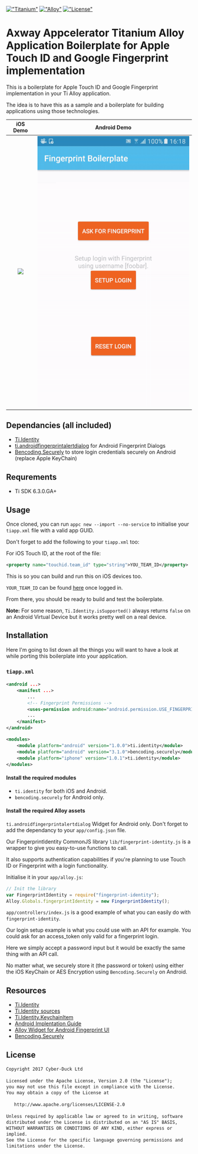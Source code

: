 [!["Titanium"](http://www-static.appcelerator.com/badges/titanium-git-badge-sq@2x.png)](http://www.appcelerator.com/titanium/)
[!["Alloy"](http://www-static.appcelerator.com/badges/alloy-git-badge-sq@2x.png)](http://www.appcelerator.com/alloy/)
[!["License"](http://img.shields.io/badge/license-Apache%202.0-blue.svg?style=flat)](http://choosealicense.com/licenses/apache-2.0/)

# Axway Appcelerator Titanium Alloy Application Boilerplate for Apple Touch ID and Google Fingerprint implementation

This is a boilerplate for Apple Touch ID and Google Fingerprint implementation in your Ti Alloy application.

The idea is to have this as a sample and a boilerplate for building applications using those technologies.

iOS Demo           |  Android Demo
:-----------------:|:-------------------------:
![](docs/ios.gif)  |  ![](docs/android.gif)

## Dependancies (all included)

* [Ti.Identity](https://github.com/appcelerator-modules/titanium-identity)
* [ti.androidfingerprintalertdialog](https://github.com/adamtarmstrong/ti.androidfingerprintalertdialog) for Android Fingerprint Dialogs
* [Bencoding.Securely](https://github.com/benbahrenburg/Securely) to store login credentials securely on Android (replace Apple KeyChain)

## Requrements

* Ti SDK 6.3.0.GA+

## Usage

Once cloned, you can run `appc new --import --no-service` to initialise your `tiapp.xml` file with a valid app GUID.

Don't forget to add the following to your `tiapp.xml` too:

For iOS Touch ID, at the root of the file:

```xml
<property name="touchid.team_id" type="string">YOU_TEAM_ID</property>
```

This is so you can build and run this on iOS devices too.

`YOUR_TEAM_ID` can be found [here](https://developer.apple.com/account/#/membership) once logged in.

From there, you should be ready to build and test the boilerplate.

**Note:** For some reason, `Ti.Identity.isSupported()` always returns `false` on an Android Virtual Device but it works pretty well on a real device.

## Installation

Here I'm going to list down all the things you will want to have a look at while porting this boilerplate into your application.

### `tiapp.xml`

```xml
<android ...>
    <manifest ...>
        ...
        <!-- Fingerprint Permissions -->
        <uses-permission android:name="android.permission.USE_FINGERPRINT"/>
        ...
    </manifest>
</android>
```

```xml
<modules>
    <module platform="android" version="1.0.0">ti.identity</module>
    <module platform="android" version="3.1.0">bencoding.securely</module>
    <module platform="iphone" version="1.0.1">ti.identity</module>
</modules>
```

#### Install the required modules

* `ti.identity` for both iOS and Android.
* `bencoding.securely` for Android only.

#### Install the required Alloy assets

`ti.androidfingerprintalertdialog` Widget for Android only. Don't forget to add the dependancy to your `app/config.json` file.

Our FingerprintIdentity CommonJS library `lib/fingerprint-identity.js` is a wrapper to give you easy-to-use functions to call.

It also supports authentication capabilities if you're planning to use Touch ID or Fingerprint with a login functionality.

Initialise it in your `app/alloy.js`:

```js
// Init the library
var FingerprintIdentity = require("fingerprint-identity");
Alloy.Globals.fingerprintIdentity = new FingerprintIdentity();
```

`app/controllers/index.js` is a good example of what you can easily do with `fingerprint-identity`.

Our login setup example is what you could use with an API for example. You could ask for an access_token only valid for a fingerprint login.

Here we simply accept a password input but it would be exactly the same thing with an API call.

No matter what, we securely store it (the password or token) using either the iOS KeyChain or AES Encryption using `Bencoding.Securely` on Android.

## Resources

* [Ti.Identity](http://docs.appcelerator.com/platform/latest/#!/api/Modules.Identity)
* [Ti.Identity sources](https://github.com/appcelerator-modules/titanium-identity)
* [Ti.Identity.KeychainItem](http://docs.appcelerator.com/platform/latest/#!/api/Modules.Identity.KeychainItem)
* [Android Implentation Guide](https://medium.com/adamtarmstrong/https-medium-com-adamtarmstrong-android-fingerprint-authentication-using-axway-titanium-2c73a6c35df1)
* [Alloy Widget for Android Fingerprint UI](https://github.com/adamtarmstrong/ti.androidfingerprintalertdialog)
* [Bencoding.Securely](https://github.com/benbahrenburg/Securely)

## License

```
Copyright 2017 Cyber-Duck Ltd

Licensed under the Apache License, Version 2.0 (the "License");
you may not use this file except in compliance with the License.
You may obtain a copy of the License at

   http://www.apache.org/licenses/LICENSE-2.0

Unless required by applicable law or agreed to in writing, software
distributed under the License is distributed on an "AS IS" BASIS,
WITHOUT WARRANTIES OR CONDITIONS OF ANY KIND, either express or implied.
See the License for the specific language governing permissions and
limitations under the License.
```
